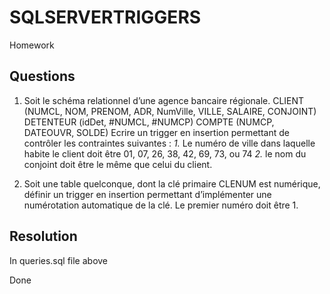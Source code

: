 # SQLSERVERTRIGGERS
Homework

##  Questions

1. Soit le schéma relationnel d’une agence bancaire régionale.
CLIENT (NUMCL, NOM, PRENOM, ADR, NumVille, VILLE, SALAIRE, CONJOINT)
DETENTEUR (idDet, #NUMCL, #NUMCP)
COMPTE (NUMCP, DATEOUVR, SOLDE)
Ecrire un trigger en insertion permettant de contrôler les contraintes suivantes :
*1.* Le numéro de ville dans laquelle habite le client doit être 01, 07, 26, 38, 42, 69, 73, ou 74
*2.* le nom du conjoint doit être le même que celui du client.

2. Soit une table quelconque, dont la clé primaire CLENUM est numérique, définir un trigger en
insertion permettant d’implémenter une numérotation automatique de la clé. Le premier numéro
doit être 1.

## Resolution
In queries.sql file above

Done

